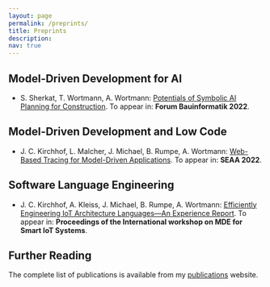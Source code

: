```yaml
---
layout: page
permalink: /preprints/
title: Preprints
description: 
nav: true
---
```


## Model-Driven Development for AI

- S. Sherkat, T. Wortmann, A. Wortmann: [Potentials of Symbolic AI Planning for Construction](../downloads/preprints/2022/Potentials_of_Symbolic_AI_Planning_for_Construction.pdf). To appear in: **Forum Bauinformatik 2022**.

## Model-Driven Development and Low Code

- J. C. Kirchhof, L. Malcher, J. Michael, B. Rumpe, A. Wortmann: [Web-Based Tracing for Model-Driven Applications](../downloads/preprints/2022/Web-Based_Tracing_for_Model-Driven_Applications.pdf). To appear in: **SEAA 2022**.


## Software Language Engineering

- J. C. Kirchhof, A. Kleiss, J. Michael, B. Rumpe, A. Wortmann: [Efficiently Engineering IoT Architecture Languages—An Experience Report](../downloads/preprints/2022/Efficiently_Engineering_IoT_Architecture_Languages-An_Experience_Report.pdf). To appear in: **Proceedings of the International workshop on MDE for Smart IoT Systems**.


## Further Reading

The complete list of publications is available from my [publications](../publications/) website.